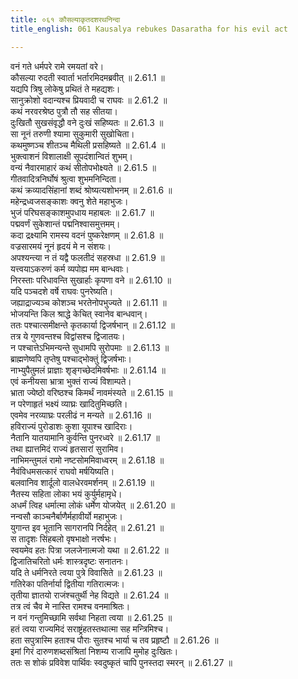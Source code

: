 ```yaml
---
title: ०६१ कौसल्याकृतदशरथनिन्दा
title_english: 061 Kausalya rebukes Dasaratha for his evil act

---
```



  
वनं गते धर्मपरे रामे रमयतां वरे।  
कौसल्या रुदती स्वार्ता भर्तारमिदमब्रवीत् ॥ 2.61.1 ॥   
यद्यपि त्रिषु लोकेषु प्रथितं ते महद्यशः।  
सानुक्रोशो वदान्यश्च प्रियवादी च राघवः ॥ 2.61.2 ॥   
कथं नरवरश्रेष्ठ पुत्रौ तौ सह सीतया।  
दुःखितौ सुखसंवृद्धौ वने दुःखं सहिष्यतः ॥ 2.61.3 ॥   
सा नूनं तरुणी श्यामा सुकुमारी सुखोचिता।  
कथमुष्णञ्च शीतञ्च मैथिली प्रसहिष्यते ॥ 2.61.4 ॥   
भुक्त्वाशनं विशालाक्षी सूपदंशान्वितं शुभम्।  
वन्यं नैवारमाहारं कथं सीतोपभोक्ष्यते ॥ 2.61.5 ॥   
गीतवादित्रनिर्घोषं श्रुत्वा शुभमनिन्दिता।  
कथं क्रव्यादसिंहानां शब्दं श्रोष्यत्यशोभनम् ॥ 2.61.6 ॥   
महेन्द्रध्वजसङ्काशः क्वनु शेते महाभुजः।  
भुजं परिघसङ्काशमुपधाय महाबलः ॥ 2.61.7 ॥   
पद्मवर्णं सुकेशान्तं पद्मनिश्वासमुत्तमम्।  
कदा द्रक्ष्यामि रामस्य वदनं पुष्करेक्षणम् ॥ 2.61.8 ॥   
वज्रसारमयं नूनं हृदयं मे न संशयः।  
अपश्यन्त्या न तं यद्वै फलतीदं सहस्रधा ॥ 2.61.9 ॥   
यत्त्वयाऽकरुणं कर्म व्यपोह्य मम बान्धवाः।  
निरस्ताः परिधावन्ति सुखार्हाः कृपणा वने ॥ 2.61.10 ॥   
यदि पञ्चदशे वर्षे राघवः पुनरेष्यति।  
जह्याद्राज्यञ्च कोशञ्च भरतेनोपभुज्यते ॥ 2.61.11 ॥   
भोजयन्ति किल श्राद्धे केचित् स्वानेव बान्धवान्।  
ततः पश्चात्समीक्षन्ते कृतकार्या द्विजर्षभान् ॥ 2.61.12 ॥   
तत्र ये गुणवन्तश्च विद्वांसश्च द्विजातयः।  
न पश्चात्तेऽभिमन्यन्ते सुधामपि सुरोपमाः ॥ 2.61.13 ॥   
ब्राह्मणेष्वपि तृप्तेषु पश्चाद्भोक्तुं द्विजर्षभाः।  
नाभ्युपैतुमलं प्राज्ञाः शृङ्गच्छेदमिवर्षभाः ॥ 2.61.14 ॥   
एवं कनीयसा भ्रात्रा भुक्तं राज्यं विशाम्पते।  
भ्राता ज्येष्ठो वरिष्ठश्च किमर्थं नावमंस्यते ॥ 2.61.15 ॥   
न परेणाहृतं भक्ष्यं व्याघ्रः खादितुमिच्छति।  
एवमेव नरव्याघ्रः परलीढं न मन्यते ॥ 2.61.16 ॥   
हविराज्यं पुरोडाशः कुशा यूपाश्च खादिराः।  
नैतानि यातयामानि कुर्वन्ति पुनरध्वरे ॥ 2.61.17 ॥   
तथा ह्यात्तमिदं राज्यं हृतसारां सुरामिव।  
नाभिमन्तुमलं रामो नष्टसोममिवाध्वरम् ॥ 2.61.18 ॥   
नैवंविधमसत्कारं राघवो मर्षयिष्यति।  
बलवानिव शार्दूलो वालधेरवमर्शनम् ॥ 2.61.19 ॥   
नैतस्य सहिता लोका भयं कुर्युर्महामृधे।  
अधर्मं त्विह धर्मात्मा लोकं धर्मेण योजयेत् ॥ 2.61.20 ॥   
नन्वसौ काञ्चनैर्बाणैर्महावीर्यो महाभुजः।  
युगान्त इव भूतानि सागरानपि निर्दहेत् ॥ 2.61.21 ॥   
स तादृशः सिंहबलो वृषभाक्षो नरर्षभः।  
स्वयमेव हतः पित्रा जलजेनात्मजो यथा ॥ 2.61.22 ॥   
द्विजातिचरितो धर्मः शास्त्रदृष्टः सनातनः।  
यदि ते धर्मनिरते त्वया पुत्रे विवासिते ॥ 2.61.23 ॥   
गतिरेका पतिर्नार्या द्वितीया गतिरात्मजः।  
तृतीया ज्ञातयो राजंश्चतुर्थी नेह विद्यते ॥ 2.61.24 ॥   
तत्र त्वं चैव मे नास्ति रामश्च वनमाश्रितः।  
न वनं गन्तुमिच्छामि सर्वथा निहता त्वया ॥ 2.61.25 ॥   
हतं त्वया राज्यमिदं सराष्ट्रंहतस्तथात्मा सह मन्त्रिमिश्च।  
हता सपुत्रास्मि हताश्च पौराः सुतश्च भार्या च तव प्रहृष्टौ ॥ 2.61.26 ॥   
इमां गिरं दारुणशब्दसंश्रितां निशम्य राजापि मुमोह दुःखितः।  
ततः स शोकं प्रविवेश पार्थिवः स्वदुष्कृतं चापि पुनस्तदा स्मरन् ॥ 2.61.27 ॥   